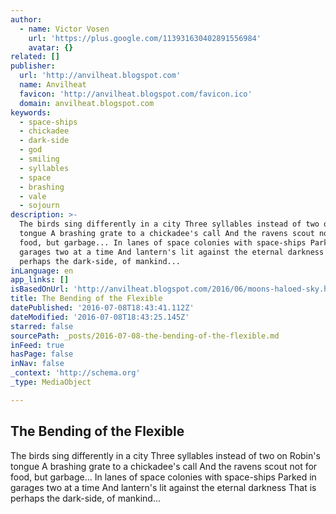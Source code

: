```yaml
---
author:
  - name: Victor Vosen
    url: 'https://plus.google.com/113931630402891556984'
    avatar: {}
related: []
publisher:
  url: 'http://anvilheat.blogspot.com'
  name: Anvilheat
  favicon: 'http://anvilheat.blogspot.com/favicon.ico'
  domain: anvilheat.blogspot.com
keywords:
  - space-ships
  - chickadee
  - dark-side
  - god
  - smiling
  - syllables
  - space
  - brashing
  - vale
  - sojourn
description: >-
  The birds sing differently in a city Three syllables instead of two on Robin's
  tongue A brashing grate to a chickadee's call And the ravens scout not for
  food, but garbage... In lanes of space colonies with space-ships Parked in
  garages two at a time And lantern's lit against the eternal darkness That is
  perhaps the dark-side, of mankind...
inLanguage: en
app_links: []
isBasedOnUrl: 'http://anvilheat.blogspot.com/2016/06/moons-haloed-sky.html'
title: The Bending of the Flexible
datePublished: '2016-07-08T18:43:41.112Z'
dateModified: '2016-07-08T18:43:25.145Z'
starred: false
sourcePath: _posts/2016-07-08-the-bending-of-the-flexible.md
inFeed: true
hasPage: false
inNav: false
_context: 'http://schema.org'
_type: MediaObject

---
```

<article style=""><h1>The Bending of the Flexible</h1><p>The birds sing differently in a city Three syllables instead of two on Robin's tongue A brashing grate to a chickadee's call And the ravens scout not for food, but garbage... In lanes of space colonies with space-ships Parked in garages two at a time And lantern's lit against the eternal darkness That is perhaps the dark-side, of mankind...</p></article>